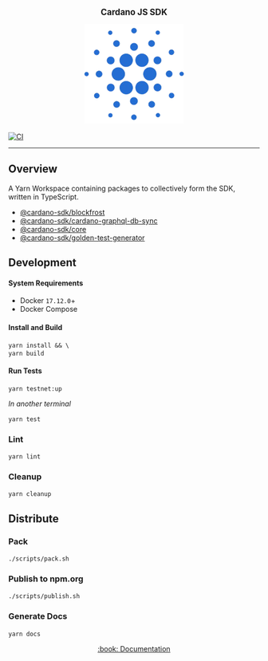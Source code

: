 <p align="center">
  <big><strong>Cardano JS SDK</strong></big>
</p>

<p align="center">
  <img width="200" src=".github/images/cardano-logo.png"/>
</p>

[![CI][img_src_CI]][workflow_CI]

<hr/>

## Overview

A Yarn Workspace containing packages to collectively form the SDK, written in TypeScript.

- [@cardano-sdk/blockfrost](packages/blockfrost)
- [@cardano-sdk/cardano-graphql-db-sync](packages/cardano-graphql-db-sync)
- [@cardano-sdk/core](./packages/core)
- [@cardano-sdk/golden-test-generator](./packages/golden-test-generator)

## Development
#### System Requirements
- Docker `17.12.0`+
- Docker Compose

#### Install and Build
```console
yarn install && \
yarn build
```
#### Run Tests
```console
yarn testnet:up
```
_In another terminal_
```console
yarn test
```
### Lint
```console
yarn lint
```
### Cleanup
```
yarn cleanup
```
## Distribute

### Pack
```console
./scripts/pack.sh
```
### Publish to npm.org
```console
./scripts/publish.sh
```
### Generate Docs
```console
yarn docs
```

<p align="center">
  <a href="https://input-output-hk.github.io/cardano-js-sdk">:book: Documentation</a>
</p>

[img_src_CI]: https://github.com/input-output-hk/cardano-js-sdk/actions/workflows/continuous-integration.yaml/badge.svg
[workflow_CI]: https://github.com/input-output-hk/cardano-js-sdk/actions/workflows/continuous-integration.yaml